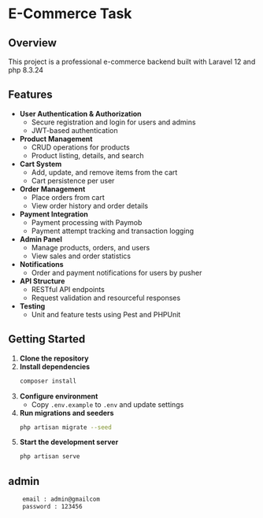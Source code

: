 
# E-Commerce Task

## Overview
This project is a professional e-commerce backend built with Laravel 12 and php 8.3.24

## Features
- **User Authentication & Authorization**
	- Secure registration and login for users and admins
	- JWT-based authentication
- **Product Management**
	- CRUD operations for products
	- Product listing, details, and search
- **Cart System**
	- Add, update, and remove items from the cart
	- Cart persistence per user
- **Order Management**
	- Place orders from cart
	- View order history and order details
- **Payment Integration**
	- Payment processing with Paymob
	- Payment attempt tracking and transaction logging
- **Admin Panel**
	- Manage products, orders, and users
	- View sales and order statistics
- **Notifications**
	- Order and payment notifications for users by pusher
- **API Structure**
	- RESTful API endpoints
	- Request validation and resourceful responses
- **Testing**
	- Unit and feature tests using Pest and PHPUnit


## Getting Started
1. **Clone the repository**
2. **Install dependencies**
	 ```bash
	 composer install
	 ```
3. **Configure environment**
	 - Copy `.env.example` to `.env` and update settings
4. **Run migrations and seeders**
	 ```bash
	 php artisan migrate --seed
	 ```
5. **Start the development server**
	 ```bash
	 php artisan serve
	 ```

## admin 
 ```bash
     email : admin@gmailcom
     password : 123456
 ```

